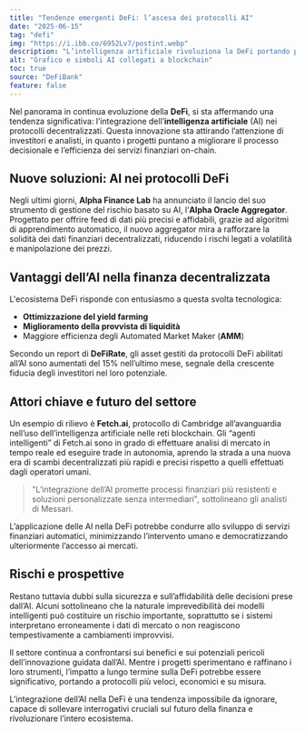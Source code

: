 ```yaml
---
title: "Tendenze emergenti DeFi: l’ascesa dei protocolli AI"
date: "2025-06-15"
tag: "defi"
img: "https://i.ibb.co/6952Lv7/postint.webp"
description: "L’intelligenza artificiale rivoluziona la DeFi portando protocolli più avanzati"
alt: "Grafico e simboli AI collegati a blockchain"
toc: true
source: "DeFiBank"
feature: false
---
```


Nel panorama in continua evoluzione della **DeFi**, si sta affermando una tendenza significativa: l’integrazione dell’**intelligenza artificiale** (AI) nei protocolli decentralizzati. Questa innovazione sta attirando l’attenzione di investitori e analisti, in quanto i progetti puntano a migliorare il processo decisionale e l’efficienza dei servizi finanziari on-chain.

## Nuove soluzioni: AI nei protocolli DeFi

Negli ultimi giorni, **Alpha Finance Lab** ha annunciato il lancio del suo strumento di gestione del rischio basato su AI, l’**Alpha Oracle Aggregator**. Progettato per offrire feed di dati più precisi e affidabili, grazie ad algoritmi di apprendimento automatico, il nuovo aggregator mira a rafforzare la solidità dei dati finanziari decentralizzati, riducendo i rischi legati a volatilità e manipolazione dei prezzi.

## Vantaggi dell’AI nella finanza decentralizzata

L'ecosistema DeFi risponde con entusiasmo a questa svolta tecnologica:

- **Ottimizzazione del yield farming**
- **Miglioramento della provvista di liquidità**
- Maggiore efficienza degli Automated Market Maker (**AMM**)

Secondo un report di **DeFiRate**, gli asset gestiti da protocolli DeFi abilitati all’AI sono aumentati del 15% nell’ultimo mese, segnale della crescente fiducia degli investitori nel loro potenziale.

## Attori chiave e futuro del settore

Un esempio di rilievo è **Fetch.ai**, protocollo di Cambridge all’avanguardia nell’uso dell’intelligenza artificiale nelle reti blockchain. Gli “agenti intelligenti” di Fetch.ai sono in grado di effettuare analisi di mercato in tempo reale ed eseguire trade in autonomia, aprendo la strada a una nuova era di scambi decentralizzati più rapidi e precisi rispetto a quelli effettuati dagli operatori umani.

> "L’integrazione dell’AI promette processi finanziari più resistenti e soluzioni personalizzate senza intermediari", sottolineano gli analisti di Messari.

L’applicazione delle AI nella DeFi potrebbe condurre allo sviluppo di servizi finanziari automatici, minimizzando l’intervento umano e democratizzando ulteriormente l’accesso ai mercati.

## Rischi e prospettive

Restano tuttavia dubbi sulla sicurezza e sull’affidabilità delle decisioni prese dall’AI. Alcuni sottolineano che la naturale imprevedibilità dei modelli intelligenti può costituire un rischio importante, soprattutto se i sistemi interpretano erroneamente i dati di mercato o non reagiscono tempestivamente a cambiamenti improvvisi.

Il settore continua a confrontarsi sui benefici e sui potenziali pericoli dell’innovazione guidata dall’AI. Mentre i progetti sperimentano e raffinano i loro strumenti, l’impatto a lungo termine sulla DeFi potrebbe essere significativo, portando a protocolli più veloci, economici e su misura.

L’integrazione dell’AI nella DeFi è una tendenza impossibile da ignorare, capace di sollevare interrogativi cruciali sul futuro della finanza e rivoluzionare l’intero ecosistema.